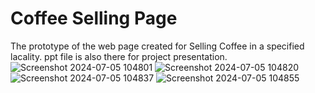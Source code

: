 # Coffee Selling Page

The prototype of the web page created for Selling Coffee in a specified lacality.
ppt file is also there for project presentation.
![Screenshot 2024-07-05 104801](https://github.com/Lets-Code-4U/coffee-project/assets/156336567/c67191f7-e044-4c9d-9cc0-b9b78f5bda6c)
![Screenshot 2024-07-05 104820](https://github.com/Lets-Code-4U/coffee-project/assets/156336567/64ee663f-d771-4e44-a9ed-46687fa867ff)
![Screenshot 2024-07-05 104837](https://github.com/Lets-Code-4U/coffee-project/assets/156336567/157f1f5a-7092-43d7-a6f4-65d63694352c)
![Screenshot 2024-07-05 104855](https://github.com/Lets-Code-4U/coffee-project/assets/156336567/5adf8f9e-ee15-4329-9b36-882a6c8276e0)
